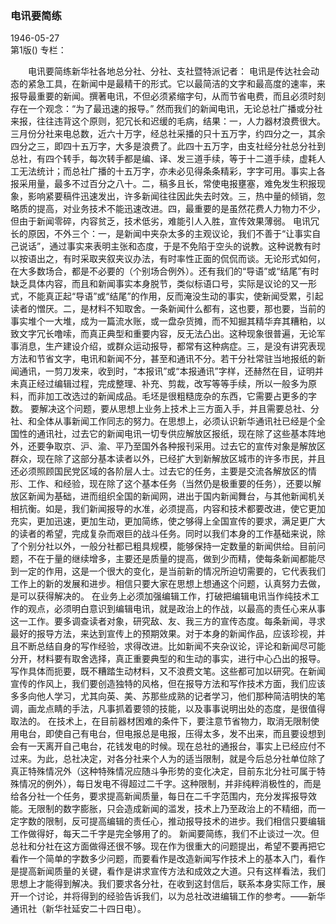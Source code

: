 ### 电讯要简练  

1946-05-27  
第1版()
专栏：

　　电讯要简练新华社各地总分社、分社、支社暨特派记者：
    电讯是传达社会动态的紧急工具，在新闻中是最精干的形式。它以最简洁的文字和最高度的速率，来报导最重要的新闻。撰著电讯，不但必须紧缩字句，从而节省电费，而且必须时刻存在一个观念：“为了最迅速的报导。”
    然而我们的新闻电讯，无论总社广播或分社来报，往往违背这个原则，犯冗长和迟缓的毛病，结果：一，人力器材浪费很大。三月份分社来电总数，近六十万字，经总社采播的只十五万字，约四分之一，其余四分之三，即四十五万字，大多是浪费了。此四十五万字，由支社经分社总分社到总社，有四个转手，每次转手都是编、译、发三道手续，等于十二道手续，虚耗人工无法统计；而总社广播的十五万字，亦未必见得条条精彩，字字可用。事实上各报采用量，最多不过百分之八十。二，稿多且长，常使电报壅塞，难免发生积报现象，影响紧要稿件迅速发出，许多新闻往往因此失去时效。三，热中量的倾销，忽略质的提高，对业务技术不能迅速改进。四，最重要的是虽然花费人力物力不少，但由于新闻零碎，内容贫乏，技术低劣，难能引人入胜，宣传效果薄弱。
    电讯冗长的原因，不外三个：一，是新闻中夹杂太多的主观议论，我们不善于“让事实自己说话”，通过事实来表明主张和态度，于是不免陷于空头的说教。这种说教有时以按语出之，有时采取夹叙夹议办法，有时率性正面的侃侃而谈。无论形式如何，在大多数场合，都是不必要的（个别场合例外）。还有我们的“导语”或“结尾”有时缺乏具体内容，而且和新闻事实本身脱节，类似标语口号，实际是议论的又一形式，不能真正起“导语”或“结尾”的作用，反而淹没生动的事实，使新闻受累，引起读者的憎厌。二，是材料不知取舍。一条新闻什么都有，这也要，那也要，当前的事实堆个一大堆，成为一篇流水账，或一盘杂货摊，而不知掘其精华弃其糟粕，以致文字冗长噜嗦，而真正典型和重要内容，反无法凸出。这种现象很普遍，无论军事消息，生产建设介绍，或群众运动报导，都常有这种病症。三，是没有讲究表现方法和节省文字，电讯和新闻不分，甚至和通讯不分。若干分社常驻当地报纸的新闻通讯，一剪刀发来，收到时，“本报讯”或“本报通讯”字样，还赫然在目，证明并未真正经过编辑过程，完成整理、补充、剪裁，改写等等手续，所以一般多为原料，而非加工改选过的新闻成品。毛坯是很粗糙庞杂的东西，它需要占更多的字数。
    要解决这个问题，要从思想上业务上技术上三方面入手，并且需要总社、分社、和全体从事新闻工作同志的努力。在思想上，必须认识新华通讯社已经是个全国性的通讯社，过去它的新闻电讯一切专供应解放区报纸，现在除了这些基本阵地外，还要争取京、沪、渝、平乃至国外各种报刊采用。过去它的宣传对象是解放区群众，现在除了这部分基本读者以外，已经扩大到新解放区城市的许多市民，并且还必须照顾国民党区域的各阶层人士。过去它的任务，主要是交流各解放区的情形、工作、和经验，现在除了这个基本任务（当然仍是极重要的任务），还要以解放区新闻为基础，进而组织全国的新闻网，进出于国内新闻舞台，与其他新闻机关相抗衡。如是，我们新闻报导的水准，必须提高，内容和技术都要改进，使它更加充实，更加迅速，更加生动，更加简练，使之够得上全国宣传的要求，满足更广大的读者的希望，完成复杂而艰巨的战斗任务。同时以我们本身的工作基础来说，除了个别分社以外，一般分社都已粗具规模，能够保持一定数量的新闻供给。目前问题，不在于量的继续增多，主要还是质量的提高，做到少而精，使每条新闻都能尽到一定的作用，这是一个很大的变化，是当前新的情况所迫切需要的，它代表我们工作上的新的发展和进步。相信只要大家在思想上想通这个问题，认真努力去做，是可以获得解决的。
    在业务上必须加强编辑工作，打破把编辑电讯当作纯技术工作的观点，必须明白意识到编辑电讯，就是政治上的作战，以最高的责任心来从事这一工作。要多调查读者对象，研究敌、友、我三方的宣传态度。每条新闻，寻求最好的报导方法，来达到宣传上的预期效果。对于本身的新闻作品，应该珍视，并且不断总结自身的写作经验，求得改进。比如新闻不夹杂议论，评论和新闻尽可能分开，材料要有取舍选择，真正重要典型的和生动的事实，进行中心凸出的报导。写作具体而扼要，既不糟踏生动材料，又不浪费文笔。这些都可加以研究。在新闻宣传的作风上，我们要创造独特的风格，但在报导方法和写作技术方面，我们应该多多向他人学习，尤其向英、美、苏那些成熟的记者学习，他们那种简洁明快的笔调，画龙点睛的手法，凡事抓着要领的技能，以及事事说明出处的态度，是很值得取法的。
    在技术上，在目前器材困难的条件下，要注意节省物力，取消无限制使用电台，即使自己有电台，但电报总是电报，压得太多，发不出来，而且要设想到会有一天离开自己电台，花钱发电的时候。现在总社的通报台，事实上已经应付不过来。为此，总社决定，对各分社来个人为的适当限制，就是今后总分社单位除了真正特殊情况外（这种特殊情况应随斗争形势的变化决定，目前东北分社可属于特殊情况的例外），每日发电不得超过二千字。这种限制，并非纯粹消极性的，而是给各分社一个任务，要求提高新闻质量，每日在二千字范围内，充分发挥报导效能。无限制的数字膨胀，只会造成新闻的滥发，技术上乃至政治上的不精细，而一定字数的限制，反可提高编辑的责任心，推动报导技术的进步。我们相信只要编辑工作做得好，每天二千字是完全够用了的。
    新闻要简练，我们不止谈过一次。但总社和分社在这方面做得还很不够。现在作为很重大的问题提出，希望不要再把它看作一个简单的字数多少问题，而要看作是改造新闻写作技术上的基本入门，看作是提高新闻质量的关键，看作是讲求宣传方法和成效之大道。只有这样看法，我们思想上才能得到解决。我们要求各分社，在收到这封信后，联系本身实际工作，展开一个讨论，并将得到的经验告诉我们，以为总社改进编辑工作的参考。——新华通讯社（新华社延安二十四日电）。  
